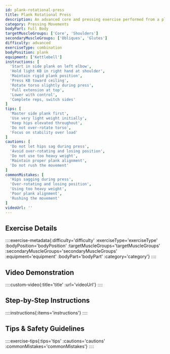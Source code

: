 ```yaml
---
id: plank-rotational-press
title: Plank Rotational Press
description: An advanced core and pressing exercise performed from a plank position with rotation, challenging total-body stability while developing pressing strength through an unconventional angle.
category: Pressing Movements
bodyPart: Full Body
targetMuscleGroups: ['Core', 'Shoulders']
secondaryMuscleGroups: ['Obliques', 'Glutes']
difficulty: advanced
exerciseType: combination
bodyPosition: plank
equipment: ['Kettlebell']
instructions: [
  'Start in side plank on left elbow',
  'Hold light KB in right hand at shoulder',
  'Maintain rigid plank position',
  'Press KB toward ceiling',
  'Rotate torso slightly during press',
  'Full extension at top',
  'Lower with control',
  'Complete reps, switch sides'
]
tips: [
  'Master side plank first',
  'Use very light weight initially',
  'Keep hips elevated throughout',
  'Do not over-rotate torso',
  'Focus on stability over load'
]
cautions: [
  'Do not let hips sag during press',
  'Avoid over-rotating and losing position',
  'Do not use too heavy weight',
  'Maintain proper plank alignment',
  'Do not rush the movement'
]
commonMistakes: [
  'Hips sagging during press',
  'Over-rotating and losing position',
  'Using too heavy weight',
  'Poor plank alignment',
  'Rushing the movement'
]
videoUrl: ''
---
```


## Exercise Details

::::exercise-metadata{:difficulty='difficulty' :exerciseType='exerciseType' :bodyPosition='bodyPosition' :targetMuscleGroups='targetMuscleGroups' :secondaryMuscleGroups='secondaryMuscleGroups' :equipment='equipment' :bodyPart='bodyPart' :category='category'}
::::

## Video Demonstration

::::custom-video{:title='title' :url='videoUrl'}
::::

## Step-by-Step Instructions

::::instructions{:items='instructions'}
::::

## Tips & Safety Guidelines

::::exercise-tips{:tips='tips' :cautions='cautions' :commonMistakes='commonMistakes'}
::::
